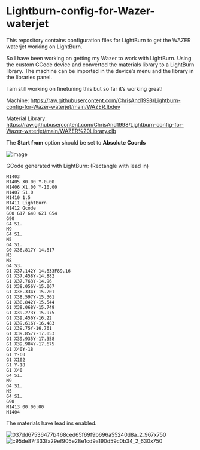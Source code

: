 # Lightburn-config-for-Wazer-waterjet
This repository contains configuration files for LightBurn to get the WAZER waterjet working on LightBurn.

So I have been working on getting my Wazer to work with LightBurn. Using the custom GCode device and converted the materials library to a LightBurn library. The machine can be imported in the device’s menu and the library in the libraries panel.

I am still working on finetuning this but so far it’s working great!

Machine:
https://raw.githubusercontent.com/ChrisAnd1998/Lightburn-config-for-Wazer-waterjet/main/WAZER.lbdev

Material Library:
https://raw.githubusercontent.com/ChrisAnd1998/Lightburn-config-for-Wazer-waterjet/main/WAZER%20Library.clb

The **Start from** option should be set to **Absolute Coords**

![image](https://github.com/ChrisAnd1998/Lightburn-config-for-Wazer-waterjet/assets/50437199/30138b4d-0b23-434f-8a53-c81e09e9b781)


GCode generated with LightBurn:
(Rectangle with lead in)

```
M1403
M1405 X0.00 Y-0.00
M1406 X1.00 Y-10.00
M1407 S1.0
M1410 1.5
M1411 LightBurn
M1412 Gcode
G00 G17 G40 G21 G54
G90
G4 S1.
M9
G4 S1.
M5
G4 S1.
G0 X36.817Y-14.817
M3
M8
G4 S3.
G1 X37.142Y-14.833F89.16
G1 X37.458Y-14.882
G1 X37.763Y-14.96
G1 X38.056Y-15.067
G1 X38.334Y-15.201
G1 X38.597Y-15.361
G1 X38.842Y-15.544
G1 X39.068Y-15.749
G1 X39.273Y-15.975
G1 X39.456Y-16.22
G1 X39.616Y-16.483
G1 X39.75Y-16.761
G1 X39.857Y-17.053
G1 X39.935Y-17.358
G1 X39.984Y-17.675
G1 X40Y-18
G1 Y-60
G1 X102
G1 Y-18
G1 X40
G4 S1.
M9
G4 S1.
M5
G4 S1.
G90
M1413 00:00:00
M1404
```

The materials have lead ins enabled.

![037dd67536477b468ced65f69f9b696a55240d8a_2_967x750](https://github.com/ChrisAnd1998/Lightburn-config-for-Wazer-waterjet/assets/50437199/ff8ad663-94a4-413c-9d69-d2ccbacbdf9a)
![c95de87f333fa29ef905e28e1cd9a190d59c0b34_2_630x750](https://github.com/ChrisAnd1998/Lightburn-config-for-Wazer-waterjet/assets/50437199/8704d7a1-8c5c-4bd2-9619-49cb0e44bd0a)

